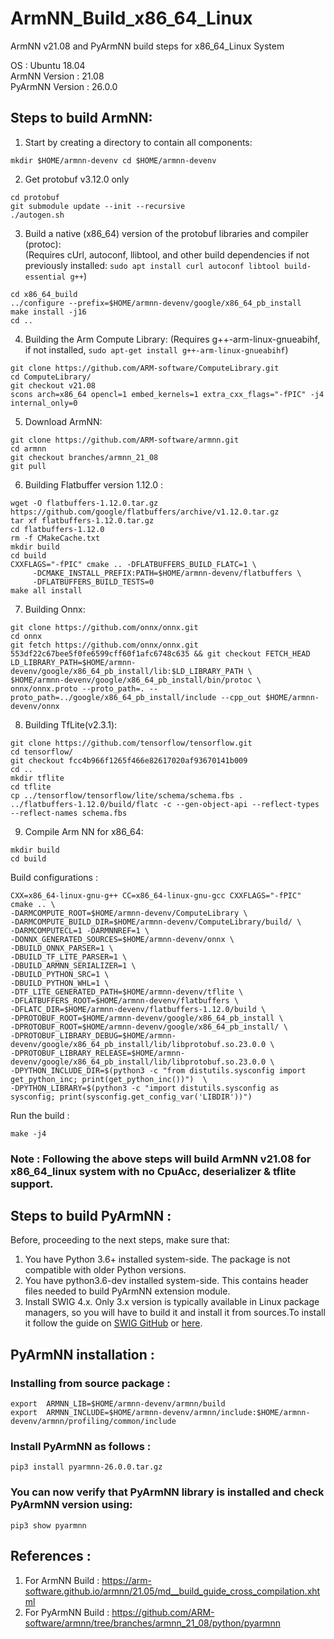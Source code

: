 # ArmNN_Build_x86_64_Linux
ArmNN v21.08 and PyArmNN build steps for x86_64_Linux System

OS : Ubuntu 18.04 <br>
ArmNN Version : 21.08 <br>
PyArmNN Version : 26.0.0

## Steps to build ArmNN: 

1) Start by creating a directory to contain all components:<br>
```
mkdir $HOME/armnn-devenv cd $HOME/armnn-devenv
```
2) Get protobuf v3.12.0 only
```git clone -b v3.12.0 https://github.com/google/protobuf.git protobuf
cd protobuf
git submodule update --init --recursive
./autogen.sh
```
3) Build a native (x86_64) version of the protobuf libraries and compiler (protoc): <br>(Requires cUrl, autoconf, llibtool, and other build dependencies if not previously installed: ```sudo apt install curl autoconf libtool build-essential g++```) 
```mkdir x86_64_build
cd x86_64_build
../configure --prefix=$HOME/armnn-devenv/google/x86_64_pb_install
make install -j16
cd ..
```
4) Building the Arm Compute Library: (Requires g++-arm-linux-gnueabihf, if not installed, ```sudo apt-get install g++-arm-linux-gnueabihf```)<br>
```cd $HOME/armnn-devenv
git clone https://github.com/ARM-software/ComputeLibrary.git
cd ComputeLibrary/
git checkout v21.08
scons arch=x86_64 opencl=1 embed_kernels=1 extra_cxx_flags="-fPIC" -j4 internal_only=0
```
5) Download ArmNN:
```cd $HOME/armnn-devenv
git clone https://github.com/ARM-software/armnn.git
cd armnn
git checkout branches/armnn_21_08
git pull
```
6) Building Flatbuffer version 1.12.0 :
```cd $HOME/armnn-devenv
wget -O flatbuffers-1.12.0.tar.gz https://github.com/google/flatbuffers/archive/v1.12.0.tar.gz
tar xf flatbuffers-1.12.0.tar.gz
cd flatbuffers-1.12.0
rm -f CMakeCache.txt
mkdir build
cd build
CXXFLAGS="-fPIC" cmake .. -DFLATBUFFERS_BUILD_FLATC=1 \
     -DCMAKE_INSTALL_PREFIX:PATH=$HOME/armnn-devenv/flatbuffers \
     -DFLATBUFFERS_BUILD_TESTS=0
make all install
```
7) Building Onnx:
```cd $HOME/armnn-devenv
git clone https://github.com/onnx/onnx.git
cd onnx
git fetch https://github.com/onnx/onnx.git 553df22c67bee5f0fe6599cff60f1afc6748c635 && git checkout FETCH_HEAD
LD_LIBRARY_PATH=$HOME/armnn-devenv/google/x86_64_pb_install/lib:$LD_LIBRARY_PATH \
$HOME/armnn-devenv/google/x86_64_pb_install/bin/protoc \
onnx/onnx.proto --proto_path=. --proto_path=../google/x86_64_pb_install/include --cpp_out $HOME/armnn-devenv/onnx
```
8) Building TfLite(v2.3.1):
```cd $HOME/armnn-devenv
git clone https://github.com/tensorflow/tensorflow.git
cd tensorflow/
git checkout fcc4b966f1265f466e82617020af93670141b009
cd ..
mkdir tflite
cd tflite
cp ../tensorflow/tensorflow/lite/schema/schema.fbs .
../flatbuffers-1.12.0/build/flatc -c --gen-object-api --reflect-types --reflect-names schema.fbs
```
9) Compile Arm NN for x86_64:
```cd $HOME/armnn-devenv/armnn
mkdir build
cd build
```
Build configurations :
```
CXX=x86_64-linux-gnu-g++ CC=x86_64-linux-gnu-gcc CXXFLAGS="-fPIC" cmake .. \
-DARMCOMPUTE_ROOT=$HOME/armnn-devenv/ComputeLibrary \
-DARMCOMPUTE_BUILD_DIR=$HOME/armnn-devenv/ComputeLibrary/build/ \
-DARMCOMPUTECL=1 -DARMNNREF=1 \
-DONNX_GENERATED_SOURCES=$HOME/armnn-devenv/onnx \
-DBUILD_ONNX_PARSER=1 \
-DBUILD_TF_LITE_PARSER=1 \
-DBUILD_ARMNN_SERIALIZER=1 \
-DBUILD_PYTHON_SRC=1 \
-DBUILD_PYTHON_WHL=1 \
-DTF_LITE_GENERATED_PATH=$HOME/armnn-devenv/tflite \
-DFLATBUFFERS_ROOT=$HOME/armnn-devenv/flatbuffers \
-DFLATC_DIR=$HOME/armnn-devenv/flatbuffers-1.12.0/build \
-DPROTOBUF_ROOT=$HOME/armnn-devenv/google/x86_64_pb_install \
-DPROTOBUF_ROOT=$HOME/armnn-devenv/google/x86_64_pb_install/ \
-DPROTOBUF_LIBRARY_DEBUG=$HOME/armnn-devenv/google/x86_64_pb_install/lib/libprotobuf.so.23.0.0 \
-DPROTOBUF_LIBRARY_RELEASE=$HOME/armnn-devenv/google/x86_64_pb_install/lib/libprotobuf.so.23.0.0 \
-DPYTHON_INCLUDE_DIR=$(python3 -c "from distutils.sysconfig import get_python_inc; print(get_python_inc())")  \
-DPYTHON_LIBRARY=$(python3 -c "import distutils.sysconfig as sysconfig; print(sysconfig.get_config_var('LIBDIR'))")
```
Run the build : 
```
make -j4
```

### Note : Following the above steps will build ArmNN v21.08 for x86_64_linux system with no CpuAcc, deserializer & tflite support.

## Steps to build PyArmNN :

Before, proceeding to the next steps, make sure that:
1) You have Python 3.6+ installed system-side. The package is not compatible with older Python versions.
2) You have python3.6-dev installed system-side. This contains header files needed to build PyArmNN extension module.
3) Install SWIG 4.x. Only 3.x version is typically available in Linux package managers, so you will have to build it and install it from sources.To install it follow the guide on [SWIG GitHub](https://github.com/swig/swig/wiki/Getting-Started) or [here](https://www.dev2qa.com/how-to-install-swig-on-macos-linux-and-windows/).

## PyArmNN installation : 
### Installing from source package : 
```cd $HOME/armnn-devenv/armnn/build/python/pyarmnn/dist
export  ARMNN_LIB=$HOME/armnn-devenv/armnn/build
export  ARMNN_INCLUDE=$HOME/armnn-devenv/armnn/include:$HOME/armnn-devenv/armnn/profiling/common/include
```
### Install PyArmNN as follows :
```
pip3 install pyarmnn-26.0.0.tar.gz
```
### You can now verify that PyArmNN library is installed and check PyArmNN version using:
```
pip3 show pyarmnn
```

## References : 
1) For ArmNN Build : https://arm-software.github.io/armnn/21.05/md__build_guide_cross_compilation.xhtml
2) For PyArmNN Build : https://github.com/ARM-software/armnn/tree/branches/armnn_21_08/python/pyarmnn
